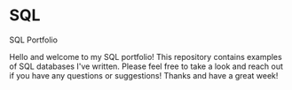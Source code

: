 # SQL
SQL Portfolio

Hello and welcome to my SQL portfolio! This repository contains examples of SQL databases I've written. Please feel free to take a look and reach out if you have any questions or suggestions! Thanks and have a great week!
